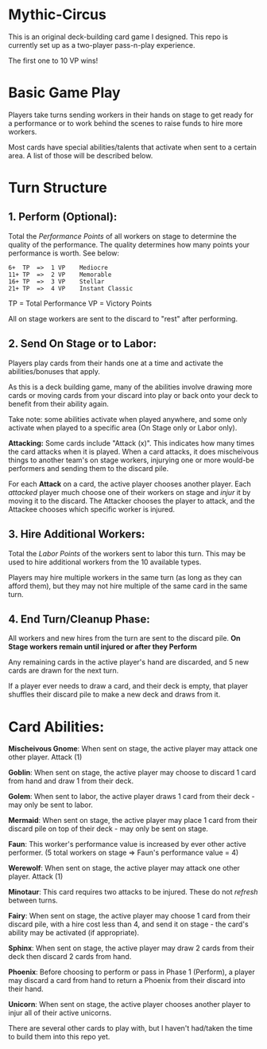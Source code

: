 # Mythic-Circus

This is an original deck-building card game I designed. This repo is currently set up as a two-player pass-n-play experience.

The first one to 10 VP wins!

# Basic Game Play

Players take turns sending workers in their hands on stage to get ready for a performance or to work behind the scenes to raise funds to hire more workers.

Most cards have special abilities/talents that activate when sent to a certain area. A list of those will be described below.

# Turn Structure

## 1. Perform (Optional):

Total the _Performance Points_ of all workers on stage to determine the quality of the performance. The quality determines how many points your performance is worth. See below:

    6+  TP  =>  1 VP    Mediocre
    11+ TP  =>  2 VP    Memorable
    16+ TP  =>  3 VP    Stellar
    21+ TP  =>  4 VP    Instant Classic

TP = Total Performance VP = Victory Points

All on stage workers are sent to the discard to "rest" after performing.

## 2. Send On Stage or to Labor:

Players play cards from their hands one at a time and activate the abilities/bonuses that apply.

As this is a deck building game, many of the abilities involve drawing more cards or moving cards from your discard into play or back onto your deck to benefit from their ability again.

Take note: some abilities activate when played anywhere, and some only activate when played to a specific area (On Stage only or Labor only).

**Attacking:** Some cards include "Attack (x)". This indicates how many times the card attacks when it is played.
When a card attacks, it does mischeivous things to another team's on stage workers, injurying one or more would-be performers and sending them to the discard pile.

For each **Attack** on a card, the active player chooses another player. Each _attacked_ player much choose one of their workers on stage and _injur_ it by moving it to the discard. The Attacker chooses the player to attack, and the Attackee chooses which specific worker is injured.

## 3. Hire Additional Workers:

Total the _Labor Points_ of the workers sent to labor this turn. This may be used to hire additional workers from the 10 available types.

Players may hire multiple workers in the same turn (as long as they can afford them), but they may not hire multiple of the same card in the same turn.

## 4. End Turn/Cleanup Phase:

All workers and new hires from the turn are sent to the discard pile. **On Stage workers remain until injured or after they Perform**

Any remaining cards in the active player's hand are discarded, and 5 new cards are drawn for the next turn.

If a player ever needs to draw a card, and their deck is empty, that player shuffles their discard pile to make a new deck and draws from it.

# Card Abilities:

**Mischeivous Gnome**: When sent on stage, the active player may attack one other player. Attack (1)

**Goblin**: When sent on stage, the active player may choose to discard 1 card from hand and draw 1 from their deck.

**Golem**: When sent to labor, the active player draws 1 card from their deck - may only be sent to labor.

**Mermaid**: When sent on stage, the active player may place 1 card from their discard pile on top of their deck - may only be sent on stage.

**Faun**: This worker's performance value is increased by ever other active performer. (5 total workers on stage => Faun's performance value = 4)

**Werewolf**: When sent on stage, the active player may attack one other player. Attack (1)

**Minotaur**: This card requires two attacks to be injured. These do not _refresh_ between turns.

**Fairy**: When sent on stage, the active player may choose 1 card from their discard pile, with a hire cost less than 4, and send it on stage - the card's ability may be activated (if appropriate).

**Sphinx**: When sent on stage, the active player may draw 2 cards from their deck then discard 2 cards from hand.

**Phoenix**: Before choosing to perform or pass in Phase 1 (Perform), a player may discard a card from hand to return a Phoenix from their discard into their hand.

**Unicorn**: When sent on stage, the active player chooses another player to injur all of their active unicorns.

There are several other cards to play with, but I haven't had/taken the time to build them into this repo yet.
